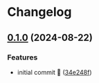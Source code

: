 # Changelog

## [0.1.0](https://github.com/gotofu-com/mochi/compare/v0.0.1...v0.1.0) (2024-08-22)


### Features

* initial commit 🚀 ([34e248f](https://github.com/gotofu-com/mochi/commit/34e248fb8b22eac7f42d63c368da9395216919e6))
